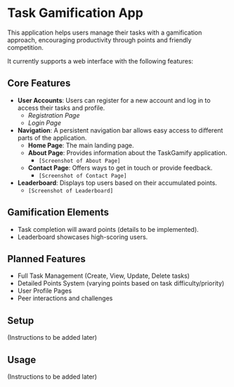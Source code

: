 # Task Gamification App

This application helps users manage their tasks with a gamification approach, encouraging productivity through points and friendly competition.

It currently supports a web interface with the following features:

## Core Features

*   **User Accounts**: Users can register for a new account and log in to access their tasks and profile.
    *   _Registration Page_
    *   _Login Page_
*   **Navigation**: A persistent navigation bar allows easy access to different parts of the application.
    *   **Home Page**: The main landing page.
    *   **About Page**: Provides information about the TaskGamify application.
        *   `[Screenshot of About Page]`
    *   **Contact Page**: Offers ways to get in touch or provide feedback.
        *   `[Screenshot of Contact Page]`
*   **Leaderboard**: Displays top users based on their accumulated points.
    *   `[Screenshot of Leaderboard]`

## Gamification Elements

*   Task completion will award points (details to be implemented).
*   Leaderboard showcases high-scoring users.

## Planned Features

*   Full Task Management (Create, View, Update, Delete tasks)
*   Detailed Points System (varying points based on task difficulty/priority)
*   User Profile Pages
*   Peer interactions and challenges

## Setup

(Instructions to be added later)

## Usage

(Instructions to be added later)
